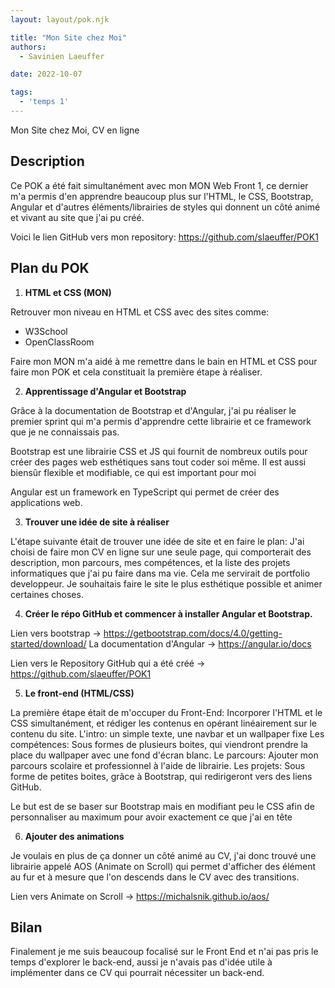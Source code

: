 ```yaml
---
layout: layout/pok.njk

title: "Mon Site chez Moi"
authors:
  - Savinien Laeuffer

date: 2022-10-07

tags:
  - 'temps 1'
---
```


<!-- début résumé -->
Mon Site chez Moi, CV en ligne
<!-- fin résumé -->

## Description

Ce POK a été fait simultanément avec mon MON Web Front 1, ce dernier m'a permis d'en apprendre beaucoup plus sur l'HTML, le CSS, Bootstrap, Angular et d'autres éléments/librairies de styles qui donnent un côté animé et vivant au site que j'ai pu créé.

Voici le lien GitHub vers mon repository: https://github.com/slaeuffer/POK1

## Plan du POK

1. **HTML et CSS (MON)**

Retrouver mon niveau en HTML et CSS avec des sites comme:
- W3School
- OpenClassRoom

Faire mon MON m'a aidé à me remettre dans le bain en HTML et CSS pour faire mon POK et cela constituait la première étape à réaliser.

2. **Apprentissage d'Angular et Bootstrap**

Grâce à la documentation de Bootstrap et d'Angular, j'ai pu réaliser le premier sprint qui m'a permis d'apprendre cette librairie et ce framework que je ne connaissais pas.

Bootstrap est une librairie CSS et JS qui fournit de nombreux outils pour créer des pages web esthétiques sans tout coder soi même. Il est aussi biensûr flexible et modifiable, ce qui est important pour moi


Angular est un framework en TypeScript qui permet de créer des applications web.


3. **Trouver une idée de site à réaliser**

L'étape suivante était de trouver une idée de site et en faire le plan: 
J'ai choisi de faire mon CV en ligne sur une seule page, qui comporterait des description, mon parcours, mes compétences, et la liste des projets informatiques que j'ai pu faire dans ma vie. Cela me servirait de portfolio developpeur.
Je souhaitais faire le site le plus esthétique possible et animer certaines choses.

4. **Créer le répo GitHub et commencer à installer Angular et Bootstrap.**

Lien vers bootstrap -> https://getbootstrap.com/docs/4.0/getting-started/download/
La documentation d'Angular -> https://angular.io/docs

Lien vers le Repository GitHub qui a été créé -> https://github.com/slaeuffer/POK1

5. **Le front-end (HTML/CSS)**

La première étape était de m'occuper du Front-End: Incorporer l'HTML et le CSS simultanément, et rédiger les contenus en opérant linéairement sur le contenu du site. 
L'intro: un simple texte, une navbar et un wallpaper fixe
Les compétences: Sous formes de plusieurs boites, qui viendront prendre la place du wallpaper avec une fond d'écran blanc.
Le parcours: Ajouter mon parcours scolaire et professionnel à l'aide de librairie.
Les projets: Sous forme de petites boites, grâce à Bootstrap, qui redirigeront vers des liens GitHub.

Le but est de se baser sur Bootstrap mais en modifiant peu le CSS afin de personnaliser au maximum pour avoir exactement ce que j'ai en tête

6. **Ajouter des animations**

Je voulais en plus de ça donner un côté animé au CV, j'ai donc trouvé une librairie appelé AOS (Animate on Scroll) qui permet d'afficher des élément au fur et à mesure que l'on descends dans le CV avec des transitions.

Lien vers Animate on Scroll -> https://michalsnik.github.io/aos/


## Bilan

Finalement je me suis beaucoup focalisé sur le Front End et n'ai pas pris le temps d'explorer le back-end, aussi je n'avais pas d'idée utile à implémenter dans ce CV qui pourrait nécessiter un back-end.
